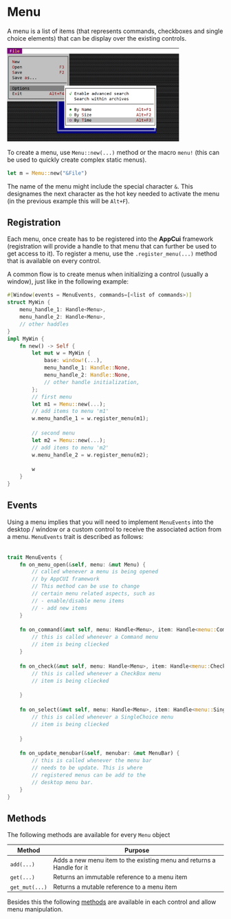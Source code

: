 # Menu

A menu is a list of items (that represents commands, checkboxes and single choice elements) that can be display over the existing controls.

<img src="img/menu.png" width=400/>

To create a menu, use `Menu::new(...)` method or the macro `menu!` (this can be used to quickly create complex static menus). 

```rs
let m = Menu::new("&File")
```

The name of the menu might include the special character `&`. This designames the next character as the hot key needed to activate the menu (in the previous example this will be `Alt+F`).

## Registration

Each menu, once create has to be registered into the **AppCui** framework (registration will provide a handle to that menu that can further be used to get access to it). To register a menu, use the `.register_menu(...)` method that is available on every control.

A common flow is to create menus when initializing a control (usually a window), just like in the following example:

```rs
#[Window(events = MenuEvents, commands=[<list of commands>)]
struct MyWin {
    menu_handle_1: Handle<Menu>,
    menu_handle_2: Handle<Menu>,
    // other haddles
}
impl MyWin {
    fn new() -> Self {
        let mut w = MyWin {
            base: window!(...),
            menu_handle_1: Handle::None,
            menu_handle_2: Handle::None,
            // other handle initialization,
        };
        // first menu
        let m1 = Menu::new(...);
        // add items to menu 'm1'
        w.menu_handle_1 = w.register_menu(m1);

        // second menu
        let m2 = Menu::new(...);
        // add items to menu 'm2'
        w.menu_handle_2 = w.register_menu(m2);

        w
    }
}
```

## Events

Using a menu implies that you will need to implement `MenuEvents` into the desktop / window or a custom control to receive the associated action from a menu. `MenuEvents` trait is described as follows:

```rs

trait MenuEvents {
    fn on_menu_open(&self, menu: &mut Menu) {
        // called whenever a menu is being opened
        // by AppCUI framework
        // This method can be use to change 
        // certain menu related aspects, such as
        // - enable/disable menu items
        // - add new items
    }

    fn on_command(&mut self, menu: Handle<Menu>, item: Handle<menu::Command>, command: mywin::Commands) {
        // this is called whenever a Command menu 
        // item is being cliecked
    }

    fn on_check(&mut self, menu: Handle<Menu>, item: Handle<menu::CheckBox>, command: mywin::Commands, checked: bool) {
        // this is called whenever a CheckBox menu 
        // item is being cliecked

    }

    fn on_select(&mut self, menu: Handle<Menu>, item: Handle<menu::SingleChoice>, command: mywin::Commands) {
        // this is called whenever a SingleChoice menu 
        // item is being cliecked

    }

    fn on_update_menubar(&self, menubar: &mut MenuBar) {
        // this is called whenever the menu bar
        // needs to be update. This is where
        // registered menus can be add to the 
        // desktop menu bar.
    }
}
```

## Methods

The following methods are available for every `Menu` object

| Method         | Purpose                                                               |
| -------------- | --------------------------------------------------------------------- |
| `add(...)`     | Adds a new menu item to the existing menu and returns a Handle for it |
| `get(...)`     | Returns an immutable reference to a menu item                         |
| `get_mut(...)` | Returns a mutable reference to a menu item                            |

Besides this the following [methods](../chapter-3/common_methods.md#menu-related-methods) are available in each control and allow menu manipulation.